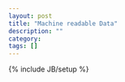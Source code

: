 ```yaml
---
layout: post
title: "Machine readable Data"
description: ""
category: 
tags: []
---
```

{% include JB/setup %}
